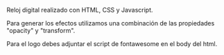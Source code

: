 Reloj digital realizado con HTML, CSS y Javascript.

Para generar los efectos utilizamos una combinación de las propiedades "opacity" y "transform".

Para el logo debes adjuntar el script de fontawesome en el body del html.